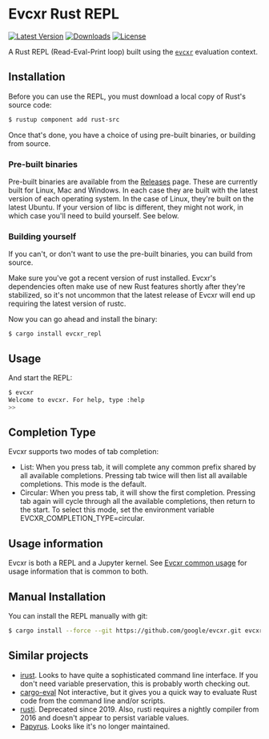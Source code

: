 # Evcxr Rust REPL

[![Latest Version](https://img.shields.io/crates/v/evcxr_repl.svg)](https://crates.io/crates/evcxr_repl)
[![Downloads](https://img.shields.io/crates/d/evcxr_repl)](https://crates.io/crates/evcxr_repl)
[![License](https://img.shields.io/crates/l/evcxr_repl)](https://crates.io/crates/evcxr_repl)

A Rust REPL (Read-Eval-Print loop) built using the [`evcxr`](https://github.com/google/evcxr/blob/main/evcxr/README.md) evaluation context.

## Installation

Before you can use the REPL, you must download a local copy of Rust's source
code:
```sh
$ rustup component add rust-src
```

Once that's done, you have a choice of using pre-built binaries, or building
from source.

### Pre-built binaries

Pre-built binaries are available from the
[Releases](https://github.com/google/evcxr/releases) page. These are currently
built for Linux, Mac and Windows. In each case they are built with the latest
version of each operating system. In the case of Linux, they're built on the
latest Ubuntu. If your version of libc is different, they might not work, in
which case you'll need to build yourself. See below.

### Building yourself

If you can't, or don't want to use the pre-built binaries, you can build from
source.

Make sure you've got a recent version of rust installed. Evcxr's dependencies
often make use of new Rust features shortly after they're stabilized, so it's
not uncommon that the latest release of Evcxr will end up requiring the latest
version of rustc.

Now you can go ahead and install the binary:
```
$ cargo install evcxr_repl
```

## Usage

And start the REPL:
```sh
$ evcxr  
Welcome to evcxr. For help, type :help
>> 
```

## Completion Type

Evcxr supports two modes of tab completion:

* List: When you press tab, it will complete any common prefix shared by all
  available completions. Pressing tab twice will then list all available
  completions. This mode is the default.
* Circular: When you press tab, it will show the first completion. Pressing tab
  again will cycle through all the available completions, then return to the
  start. To select this mode, set the environment variable
  EVCXR_COMPLETION_TYPE=circular.

## Usage information

Evcxr is both a REPL and a Jupyter kernel. See [Evcxr common
usage](https://github.com/google/evcxr/blob/main/COMMON.md) for usage information that is
common to both.

## Manual Installation

You can install the REPL manually with git:

```sh
$ cargo install --force --git https://github.com/google/evcxr.git evcxr_repl
```

## Similar projects

* [irust](https://crates.io/crates/irust). Looks to have quite a sophisticated command line interface. If you don't need variable preservation, this is probably worth checking out.
* [cargo-eval](https://github.com/reitermarkus/cargo-eval) Not interactive, but it gives you a quick way to evaluate Rust code from the command line and/or scripts.
* [rusti](https://github.com/murarth/rusti). Deprecated since 2019. Also, rusti requires a nightly compiler from 2016 and doesn't appear to persist variable values.
* [Papyrus](https://github.com/kurtlawrence/papyrus). Looks like it's no longer maintained.
